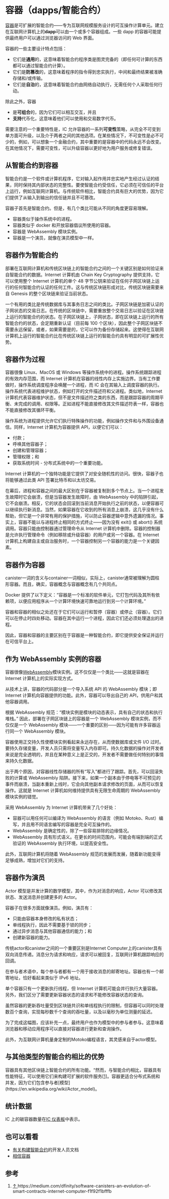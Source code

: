 # 容器（dapps/智能合约）

[容器](https://wiki.internetcomputer.org/wiki/Glossary#canister)是可扩展的智能合约——专为互联网规模服务设计的可互操作计算单元。建立在互联网计算机上的**dapp**可以由一个或多个容器组成。一些 dapp 的容器可能提供最终用户可以通过浏览器访问的 Web 界面。

容器的一些主要设计特点包括：

- 它们是**通用**的，这意味着智能合约程序类是图灵完备的（即任何可计算的东西都可以通过智能合约计算）。
- 它们是**防篡改**的，这意味着程序的指令得到忠实执行，中间和最终结果被准确存储和/或传输。
- 它们是**自治**的，这意味着智能合约由网络自动执行，无需任何个人采取任何行动。

除此之外，容器

- 是**可组合**的，因为它们可以相互交互，并且
- **支持**代币化，这意味着他们可以使用和交易数字代币。

需要注意的一个重要特性是，IC 允许容器的一系列**可变性**策略，从完全不可变到单方面可升级，以及介于两者之间的其他选项。在某些情况下，不可变性是必不可少的，例如，可以想象一个金融合约，其中重要的是容器中的代码永远不会改变。在其他情况下，需要可变性，可以升级容器以更好地为用户服务或修复错误。

## 从智能合约到容器

智能合约是一个软件或计算机程序，它对输入起作用并忠实地产生经过认证的结果，同时保持其内部状态的完整性。要使智能合约受信任，它必须在可信任的平台上运行，例如互联网计算机。与传统软件相比，智能合约具有巨大的优势，因为它们提供了从输入到输出的信任链并且不可篡改。

容器子首先是智能合约。但是，有几个类比可能从不同的角度更容易理解。

- 容器类似于操作系统中的进程。
- 容器类似于 docker 和开放容器倡议所使用的容器。
- 容器是 WebAssembly 模块实例。
- 容器是一个演员，就像在演员模型中一样。

## 容器作为智能合约

部署在互联网计算机和传统区块链上的智能合约之间的一个关键区别是如何验证来自智能合约的数据。Internet 计算机由 Chain Key Cryptography 提供支持，它可以使用整个 Internet 计算机的单个 48 字节公钥来验证在任何子网区块链上运行的任何智能合约认证的任何工件。这与传统区块链形成对比，传统区块链需要来自 Genesis 的整个区块链来验证当前状态。

一个有用的类比是传统数据库与其事务日志之间的类比。子网区块链是加密认证的子网状态的交易日志。在传统的区块链中，需要重放整个交易日志以验证在区块链上运行的智能合约的状态。在子网区块链上，子网状态，即在区块链上运行的所有智能合约的状态，会定期重新认证（目前每 100 个区块），因此整个子网区块链不需要永远保留，或者，如果需要是的，它可以作为备份存储起来。这使得在互联网计算机上运行的智能合约比在传统区块链上运行的智能合约具有明显的可扩展性优势。

## 容器作为过程

容器很像 Linux、MacOS 或 Windows 等操作系统中的进程。操作系统跟踪进程的有效内存范围，而 Internet 计算机在容器的线性内存上实施边界。当有工作要做时，操作系统调度程序会唤醒一个进程，而 IC 会在其输入上调度容器的执行。操作系统代表进程维护状态，例如打开的文件描述符和父进程。类似地，Internet 计算机代表容器维护状态，但不是文件描述符之类的东西，而是跟踪容器的周期平衡、未完成的调用、权限等。正如进程不能直接修改其文件描述符表一样，容器也不能直接修改其循环平衡。

操作系统为进程提供允许它们执行特殊操作的功能，例如操作文件和与外围设备通信。同样，Internet 计算机为容器提供 API，以便它们可以：

- 付款；
- 呼唤其他容器子；
- 创建和管理容器；
- 管理权限；和
- 获取系统时间 - 分布式系统中的一个重要功能。

Internet 计算机的一个独特功能是它提供了对安全随机性的访问。很快，容器子也将能够通过此类 API 签署比特币和以太坊交易。

在幕后，进程和容器之间的最大区别在于容器被复制到多个节点上。当一个进程发生故障时它会崩溃，但是当容器发生故障时，由 WebAssembly 中的陷阱引起，它不会崩溃。相反，它的状态会回滚到当前消息开始执行之前的状态，以便容器可以继续执行新消息。当然，如果容器在它收到的所有消息上崩溃，这几乎没有什么帮助，但它是一个非常有用的保护措施，可以防止容器逻辑中意外遗漏的情况。事实上，容器不能以与进程终止相同的方式终止——因为没有 exit() 或 abort() 系统调用。容器只能由控制器通过管理命令从 Internet 计算机中删除。容器的控制器是允许执行管理命令（例如移除或升级容器）的用户或另一个容器。在 Internet 计算机上构建自主或自治服务时，一个容器控制另一个容器的能力是一个关键因素。

## 容器作为容器

canister一词的含义与container一词相似，实际上，canister通常被理解为圆柱形容器。而且，确实，容器概念与容器概念有几个共同点。

Docker 提供了以下定义：“容器是一个标准的软件单元，它打包代码及其所有依赖项，以便应用程序从一个计算环境快速可靠地运行到另一个计算环境。”

容器和容器的相似之处还在于它们可以运行和暂停（容器）或停止（容器）。它们可以在停止时四处移动。容器在其中运行一个进程，因此它们还必须处理退出的进程。

因此，容器和容器的主要区别在于容器是一种智能合约，即它提供安全保证并运行在可信平台上。

## 作为 WebAssembly 实例的容器

容器很像[WebAssembly](https://webassembly.org/)模块实例。这不仅仅是一个类比——这就是容器在 Internet 计算机上的实际实现方式。

从技术上讲，容器的代码部分是一个导入系统 API 的 WebAssembly 模块；即 Internet 计算机向容器提供的功能。此外，容器可以导出自己的 API，供用户和其他容器调用。

根据 WebAssembly 规范：“模块实例是模块的动态表示，具有自己的状态和执行堆栈。” 因此，部署在子网区块链上的容器是一个 WebAssembly 模块实例，而不仅仅是一个 WebAssembly 模块——一个重要的区别——因为可能有许多容器运行同一个 WebAssembly 模块。

容器使用正交持久性使模块实例看起来永远存在，从而使数据库或文件 I/O 过时。要持久存储变量，开发人员只需将变量写入内存即可。持久化数据的操作对开发者来说是完全透明的，并且在某种意义上是正交的，开发者不需要做任何特别的事情来持久化数据。

出于两个原因，对容器线性存储器的所有“写入”都进行了跟踪。首先，可以回滚失败的计算或 WebAssembly 陷阱。接下来，如果一个副本由于停电等不可预见的事件而崩溃，当副本重新上线时，它会向其他副本请求修改的页面，从而可以恢复操作。这就是 Internet 计算机如何维持提供具有无限生命周期的 WebAssembly 模块实例的错觉。

采用 WebAssembly 为 Internet 计算机带来了几个好处：

- 容器可以用任何可以编译为 WebAssembly 的语言（例如 Motoko、Rust）编写，并且用不同语言编写的容器是完全可互操作的。
- WebAssembly 是确定性的，除了一些容易排除的边缘情况。
- WebAssembly 具有形式语义。在更长的时间范围内，可能会有端到端的正式验证的 WebAssembly 执行环境，以提高安全性。

此外，互联网计算机将随着 WebAssembly 规范的发展而发展，随着新功能变得足够成熟，增加对它们的支持。

## 容器作为演员

Actor 模型是并发计算的数学模型，其中，作为对消息的响应，Actor 可以修改其状态、发送消息并创建更多的 Actor。

容器子在很多方面就像演员。例如，演员有：

- 只能由容器本身修改的私有状态；
- 单线程执行，因此不需要基于锁的同步；
- 通过异步消息与其他容器通信的能力；和
- 创建新容器的能力。

传统actor和canister之间的一个重要区别是Internet Computer上的canister具有双向消息传递。消息分为请求和响应，请求可以被回复，互联网计算机跟踪响应的回调。

在参与者术语中，每个参与者都有一个用于接收消息的邮寄地址。容器也有一个邮寄地址，恰好看起来类似于 IPv6 地址。

单个容器只有一个更新执行线程，但 Internet 计算机可能会并行执行大量容器。另外，我们区分了需要更新容器状态的请求和不能修改容器状态的查询。

虽然容器的更新吞吐量受到区块链共识和单线程执行的限制，但容器可以同时处理数百个查询，实现每秒数千个查询的吞吐量，以及以毫秒为单位测量的延迟。

为了完成这幅图，应该补充一点，最终用户也作为模型中的参与者参与。这意味着浏览器和移动应用程序可以直接对容器进行更新和查询操作。

此外，为互联网计算机量身定制的Motoko编程语言，其灵感来自于actor模型。

## 与其他类型的智能合约相比的优势

容器具有其他区块链上智能合约的所有功能。“然而，与智能合约相比，容器具有性能特征，可以使用它们来构建可扩展的软件服务[[1\]](https://wiki.internetcomputer.org/wiki/Canisters_(dapps/smart_contracts)#cite_note-1)。容器更适合分布式系统和并发，因为它们包含参与者[模型](https://en.wikipedia.org/wiki/Actor_model)。

## 统计数据

IC 上的碳容器数量在[IC 仪表板](https://dashboard.internetcomputer.org/)中表示。

## 也可以看看

- [有关构建智能合约](https://smartcontracts.org/docs/quickstart/quickstart-intro.html)的开发人员文档
- [相信容器](https://wiki.internetcomputer.org/wiki/Trust_in_canisters)

## 参考

1. [↑ ](https://wiki.internetcomputer.org/wiki/Canisters_(dapps/smart_contracts)#cite_ref-1)https://medium.com/dfinity/software-canisters-an-evolution-of-smart-contracts-internet-computer-f1f92f1bfffb
